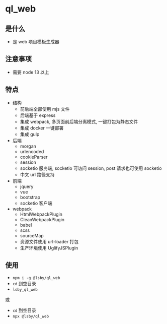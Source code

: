 # ql_web

## 是什么

- 是 web 项目模板生成器

## 注意事项

- 需要 node 13 以上

## 特点

- 结构
  - 前后端全部使用 mjs 文件
  - 后端基于 express
  - 集成 webpack, 多页面前后端分离模式, 一键打包为静态文件
  - 集成 docker 一键部署
  - 集成 gulp
- 后端
  - morgan
  - urlencoded
  - cookieParser
  - session
  - socketio 服务端, socketio 可访问 session, post 请求也可使用 socketio
  - 中文 url 路径支持
- 前端
  - jquery
  - vue
  - bootstrap
  - socketio 客户端
- webpack
  - HtmlWebpackPlugin
  - CleanWebpackPlugin
  - babel
  - scss
  - sourceMap
  - 资源文件使用 url-loader 打包
  - 生产环境使用 UglifyJSPlugin

## 使用

- `npm i -g @lsby/ql_web`
- `cd` 到空目录
- `lsby_ql_web`

或

- `cd` 到空目录
- `npx @lsby/ql_web`
